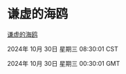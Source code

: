 # 谦虚的海鸥
[谦虚的海鸥](http://219.139.197.74:56308/qxdho/course/base/hotlink/index.php)

2024年 10月 30日 星期三 08:30:01 CST

2024年 10月 30日 星期三 00:30:01 GMT
